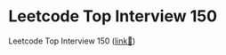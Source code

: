 # Leetcode Top Interview 150

Leetcode Top Interview 150 (<a href="https://leetcode.com/studyplan/top-interview-150/">link🔗</a>)
